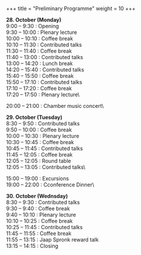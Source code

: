 +++
title = "Preliminary Programme"
weight = 10
+++

**28\. October (Monday)**			
9:00	&ndash;	9:30	: Opening\
9:30	&ndash;	10:00	: Plenary lecture\
10:00	&ndash;	10:10	: Coffee break\
10:10	&ndash;	11:30	: Contributed talks\
11:30	&ndash;	11:40	: Coffee break\
11:40	&ndash;	13:00	: Contributed talks\
13:00	&ndash;	14:20	: Lunch break\
14:20	&ndash;	15:40	: Contributed talks\
15:40	&ndash;	15:50	: Coffee break\
15:50	&ndash;	17:10	: Contributed talks\
17:10	&ndash;	17:20	: Coffee break\
17:20	&ndash;	17:50	: Plenary lecture\
			
			
20:00	&ndash;	21:00	: Chamber music concert\
			
**29. October (Tuesday)**			
8:30	&ndash;	9:50	: Contributed talks\
9:50	&ndash;	10:00	: Coffee break\
10:00	&ndash;	10:30	: Plenary lecture\
10:30	&ndash;	10:45	: Coffee break\
10:45	&ndash;	11:45	: Contributed talks\
11:45	&ndash;	12:05	: Coffee break\
12:05	&ndash;	12:05	: Round table\
12:05	&ndash;	13:05	: Contributed talks\
			
			
15:00	&ndash;	19:00	: Excursions\
19:00	&ndash;	22:00	: Cconference Dinner\
			
			
			
			
			
			
**30. October (Wednsday)**			
8:30	&ndash;	9:30	: Contributed talks\
9:30	&ndash;	9:40	: Coffee break\
9:40	&ndash;	10:10	: Plenary lecture\
10:10	&ndash;	10:25	: Coffee break\
10:25	&ndash;	11:45	: Contributed talks\
11:45	&ndash;	11:55	: Coffee break\
11:55	&ndash;	13:15	: Jaap Spronk reward talk\
13:15	&ndash;	14:15	: Closing
